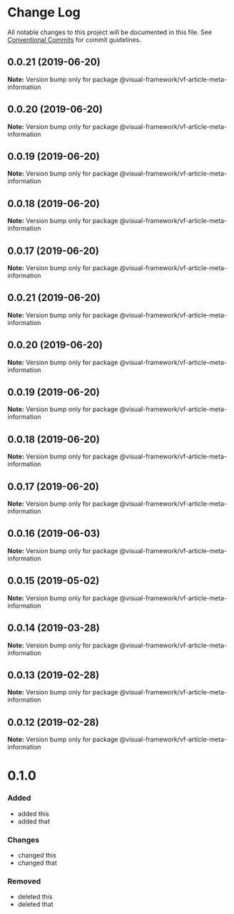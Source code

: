 # Change Log

All notable changes to this project will be documented in this file.
See [Conventional Commits](https://conventionalcommits.org) for commit guidelines.

## 0.0.21 (2019-06-20)

**Note:** Version bump only for package @visual-framework/vf-article-meta-information





## 0.0.20 (2019-06-20)

**Note:** Version bump only for package @visual-framework/vf-article-meta-information





## 0.0.19 (2019-06-20)

**Note:** Version bump only for package @visual-framework/vf-article-meta-information





## 0.0.18 (2019-06-20)

**Note:** Version bump only for package @visual-framework/vf-article-meta-information





## 0.0.17 (2019-06-20)

**Note:** Version bump only for package @visual-framework/vf-article-meta-information





## 0.0.21 (2019-06-20)

**Note:** Version bump only for package @visual-framework/vf-article-meta-information





## 0.0.20 (2019-06-20)

**Note:** Version bump only for package @visual-framework/vf-article-meta-information





## 0.0.19 (2019-06-20)

**Note:** Version bump only for package @visual-framework/vf-article-meta-information





## 0.0.18 (2019-06-20)

**Note:** Version bump only for package @visual-framework/vf-article-meta-information





## 0.0.17 (2019-06-20)

**Note:** Version bump only for package @visual-framework/vf-article-meta-information





## 0.0.16 (2019-06-03)

**Note:** Version bump only for package @visual-framework/vf-article-meta-information





## 0.0.15 (2019-05-02)

**Note:** Version bump only for package @visual-framework/vf-article-meta-information





## 0.0.14 (2019-03-28)

**Note:** Version bump only for package @visual-framework/vf-article-meta-information





## 0.0.13 (2019-02-28)

**Note:** Version bump only for package @visual-framework/vf-article-meta-information





## 0.0.12 (2019-02-28)

**Note:** Version bump only for package @visual-framework/vf-article-meta-information





# 0.1.0

### Added
- added this
- added that

### Changes

- changed this
- changed that

### Removed

- deleted this
- deleted that
